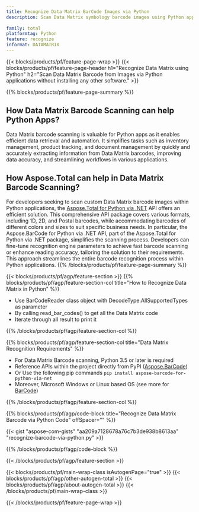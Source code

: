 ```yaml
---
title: Recognize Data Matrix BarCode Images via Python
description: Scan Data Matrix symbology barcode images using Python applications without using any other software. 
 
family: total
platformtag: Python
feature: recognize
informat: DATAMATRIX
---
```

{{< blocks/products/pf/feature-page-wrap >}}
{{< blocks/products/pf/feature-page-header h1="Recognize Data Matrix using Python" h2="Scan Data Matrix Barcode from Images via Python applications without installing any other software." >}}

{{% blocks/products/pf/feature-page-summary %}}

<h2 class="heading-border">How Data Matrix Barcode Scanning can help Python Apps?</h2>

Data Matrix barcode scanning is valuable for Python apps as it enables efficient data retrieval and automation. It simplifies tasks such as inventory management, product tracking, and document management by quickly and accurately extracting information from Data Matrix barcodes, improving data accuracy, and streamlining workflows in various applications.

<h2 class="heading-border">How Aspose.Total can help in Data Matrix Barcode Scanning?</h2>

For developers seeking to scan custom Data Matrix barcode images within Python applications, the [Aspose.Total for Python via .NET](https://products.aspose.com/total/python-net/) API offers an efficient solution. This comprehensive API package covers various formats, including 1D, 2D, and Postal barcodes, while accommodating barcodes of different colors and sizes to suit specific business needs. In particular, the Aspose.BarCode for Python via .NET API, part of the Aspose.Total for Python via .NET package, simplifies the scanning process. Developers can fine-tune recognition engine parameters to achieve fast barcode scanning or enhance reading accuracy, tailoring the solution to their requirements. This approach streamlines the entire barcode recognition process within Python applications.
{{% /blocks/products/pf/feature-page-summary %}}

{{< blocks/products/pf/agp/feature-section >}}
{{% blocks/products/pf/agp/feature-section-col title="How to Recognize Data Matrix in Python" %}}

- Use BarCodeReader class object with DecodeType.AllSupportedTypes as parameter
- By calling read_bar_codes() to get all the Data Matrix code
- Iterate through all result to print it

{{% /blocks/products/pf/agp/feature-section-col %}}

{{% blocks/products/pf/agp/feature-section-col title="Data Matrix Recognition Requirements" %}}

- For Data Matrix Barcode scanning, Python 3.5 or later is required
- Reference APIs within the project directly from PyPI ([Aspose.BarCode](https://pypi.org/project/aspose-barcode-for-python-via-net/)) 
- Or Use the following pip commands ```pip install aspose-barcode-for-python-via-net``` 
- Moreover, Microsoft Windows or Linux based OS (see more for [BarCode](https://docs.aspose.com/barcode/python-net/system-requirements/)) 

{{% /blocks/products/pf/agp/feature-section-col %}}

{{% blocks/products/pf/agp/code-block title="Recognize Data Matrix Barcode via Python Code" offSpacer="" %}}

{{< gist "aspose-com-gists" "aa209a7128678a76c7b3de938b8613aa" "recognize-barcode-via-python.py" >}}

{{% /blocks/products/pf/agp/code-block %}}

{{< /blocks/products/pf/agp/feature-section >}}

{{< blocks/products/pf/main-wrap-class isAutogenPage="true" >}}
{{< blocks/products/pf/agp/other-autogen-total >}}
{{< blocks/products/pf/agp/about-autogen-total >}}
{{< /blocks/products/pf/main-wrap-class >}}

{{< /blocks/products/pf/feature-page-wrap >}}